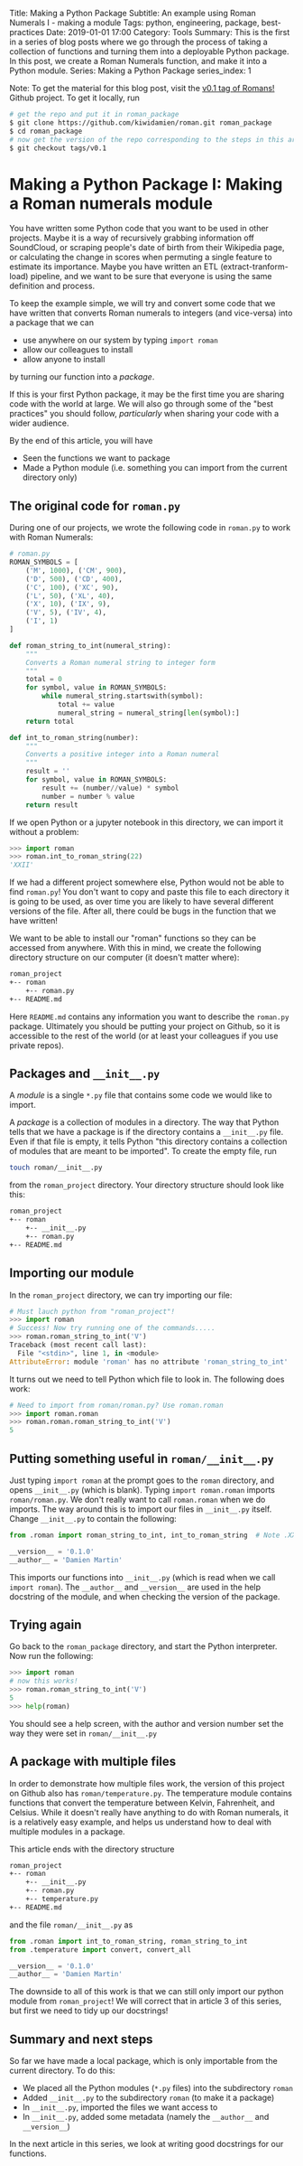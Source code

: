 Title: Making a Python Package
Subtitle: An example using Roman Numerals I - making a module 
Tags: python, engineering, package, best-practices
Date: 2019-01-01 17:00
Category: Tools
Summary: This is the first in a series of blog posts where we go through the process of taking a collection of functions and turning them into a deployable Python package. In this post, we create a Roman Numerals function, and make it into a Python module.
Series: Making a Python Package
series_index: 1

Note: To get the material for this blog post, visit the [v0.1 tag of Romans!](https://github.com/kiwidamien/Roman/tree/v0.1) Github project. To get it locally, run
```bash
# get the repo and put it in roman_package
$ git clone https://github.com/kiwidamien/roman.git roman_package
$ cd roman_package
# now get the version of the repo corresponding to the steps in this article
$ git checkout tags/v0.1
```

# Making a Python Package I: Making a Roman numerals module

You have written some Python code that you want to be used in other projects. Maybe it is a way of recursively grabbing information off SoundCloud, or scraping people's date of birth from their Wikipedia page, or calculating the change in scores when permuting a single feature to estimate its importance. Maybe you have written an ETL (extract-tranform-load) pipeline, and we want to be sure that everyone is using the same definition and process.

To keep the example simple, we will try and convert some code that we have written that converts Roman numerals to integers (and vice-versa) into a package that we can

* use anywhere on our system by typing `import roman`
* allow our colleagues to install
* allow anyone to install

by turning our function into a _package_.

If this is your first Python package, it may be the first time you are sharing code with the world at large. We will also go through some of the "best practices" you should follow, _particularly_ when sharing your code with a wider audience.

By the end of this article, you will have

* Seen the functions we want to package
* Made a Python module (i.e. something you can import from the current directory only)

## The original code for `roman.py`

During one of our projects, we wrote the following code in `roman.py` to work with Roman Numerals:
```python
# roman.py
ROMAN_SYMBOLS = [
    ('M', 1000), ('CM', 900),
    ('D', 500), ('CD', 400),
    ('C', 100), ('XC', 90),
    ('L', 50), ('XL', 40),
    ('X', 10), ('IX', 9),
    ('V', 5), ('IV', 4),
    ('I', 1)
]

def roman_string_to_int(numeral_string):
    """
    Converts a Roman numeral string to integer form
    """
    total = 0
    for symbol, value in ROMAN_SYMBOLS:
        while numeral_string.startswith(symbol):
            total += value
            numeral_string = numeral_string[len(symbol):]
    return total

def int_to_roman_string(number):
    """
    Converts a positive integer into a Roman numeral
    """
    result = ''
    for symbol, value in ROMAN_SYMBOLS:
        result += (number//value) * symbol
        number = number % value
    return result
```

If we open Python or a jupyter notebook in this directory, we can import it without a problem:
```python
>>> import roman
>>> roman.int_to_roman_string(22)
'XXII'
```

If we had a different project somewhere else, Python would not be able to find `roman.py`! You don't want to copy and paste this file to each directory it is going to be used, as over time you are likely to have several different versions of the file. After all, there could be bugs in the function that we have written!

We want to be able to install our "roman" functions so they can be accessed from anywhere. With this in mind, we create the following directory structure on our computer (it doesn't matter where):
```bash
roman_project
+-- roman
    +-- roman.py
+-- README.md
```
Here `README.md` contains any information you want to describe the `roman.py` package. Ultimately you should be putting your project on Github, so it is accessible to the rest of the world (or at least your colleagues if you use private repos).

## Packages and `__init__.py`

A _module_ is a single `*.py` file that contains some code we would like to import.

A _package_ is a collection of modules in a directory. The way that Python tells that we have a package is if the directory contains a `__init__.py` file. Even if that file is empty, it tells Python "this directory contains a collection of modules that are meant to be imported". To create the empty file, run 
```bash
touch roman/__init__.py
```
from the `roman_project` directory. Your directory structure should look like this:
```bash
roman_project
+-- roman
    +-- __init__.py
    +-- roman.py
+-- README.md
```

## Importing our module

In the `roman_project` directory, we can try importing our file:
```python
# Must lauch python from "roman_project"!
>>> import roman
# Success! Now try running one of the commands.....
>>> roman.roman_string_to_int('V')
Traceback (most recent call last):
  File "<stdin>", line 1, in <module>
AttributeError: module 'roman' has no attribute 'roman_string_to_int'
```

It turns out we need to tell Python which file to look in. The following does work:
```python
# Need to import from roman/roman.py? Use roman.roman
>>> import roman.roman
>>> roman.roman.roman_string_to_int('V')
5
```

## Putting something useful in `roman/__init__.py`
 
Just typing `import roman` at the prompt goes to the `roman` directory, and opens `__init__.py` (which is blank). Typing `import roman.roman` imports `roman/roman.py`. We don't really want to call `roman.roman` when we do imports. The way around this is to import our files in `__init__.py` itself. Change `__init__.py` to contain the following:
```python
from .roman import roman_string_to_int, int_to_roman_string  # Note .XXXXXX means "import XXXXXX.py from current directory"

__version__ = '0.1.0'
__author__ = 'Damien Martin'
```

This imports our functions into `__init__.py` (which is read when we call `import roman`). The `__author__` and `__version__` are used in the help docstring of the module, and when checking the version of the package.

## Trying again

Go back to the `roman_package` directory, and start the Python interpreter. Now run the following:
```python
>>> import roman
# now this works!
>>> roman.roman_string_to_int('V')
5
>>> help(roman) 
```
You should see a help screen, with the author and version number set the way they were set in `roman/__init__.py`
 
## A package with multiple files

In order to demonstrate how multiple files work, the version of this project on Github also has `roman/temperature.py`. The temperature module contains functions that convert the temperature between Kelvin, Fahrenheit, and Celsius. While it doesn't really have anything to do with Roman numerals, it is a relatively easy example, and helps us understand how to deal with multiple modules in a package.

This article ends with the directory structure
```bash
roman_project
+-- roman
    +-- __init__.py
    +-- roman.py
    +-- temperature.py
+-- README.md
```
and the file `roman/__init__.py` as 
```python
from .roman import int_to_roman_string, roman_string_to_int
from .temperature import convert, convert_all

__version__ = '0.1.0'
__author__ = 'Damien Martin'
```

The downside to all of this work is that we can still only import our python module from `roman_project`! We will correct that in article 3 of this series, but first we need to tidy up our docstrings!

## Summary and next steps

So far we have made a local package, which is only importable from the current directory. To do this:

* We placed all the Python modules (`*.py` files) into the subdirectory `roman`
* Added `__init__.py` to the subdirectory `roman` (to make it a package)
* In `__init__.py`, imported the files we want access to
* In `__init__.py`, added some metadata (namely the `__author__` and `__version__`)

In the next article in this series, we look at writing good docstrings for our functions. 
